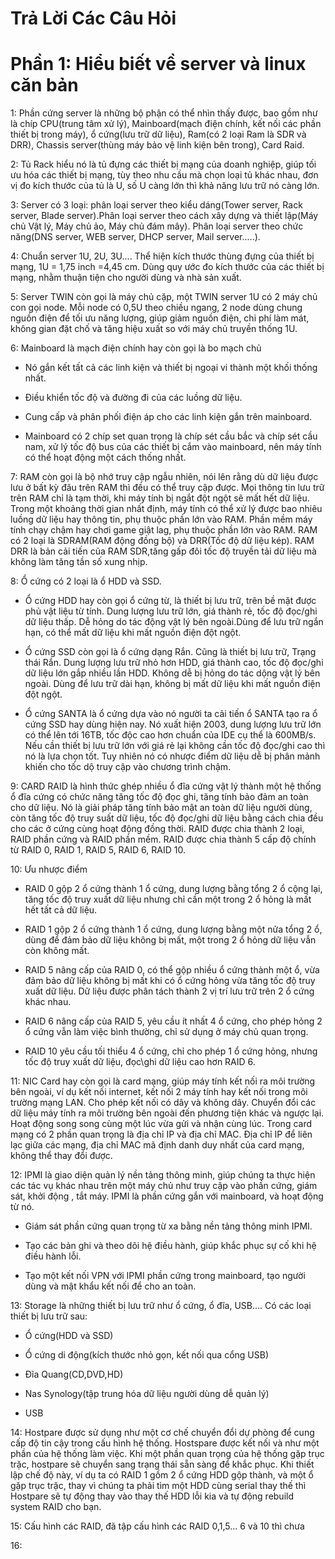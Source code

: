 # Trả Lời Các Câu Hỏi
# Phần 1: Hiểu biết về server và linux căn bản
1: Phần cứng server là những bộ phận có thể nhìn thấy được, bao gồm như là chíp CPU(trung tâm xử lý), Mainboard(mạch điện chính, kết nối các phần thiết bị trong máy), ổ cứng(lưu trữ dữ liệu), Ram(có 2 loại Ram là SDR và DRR), Chassis server(thùng máy bảo vệ linh kiện bên trong), Card Raid.

2: Tủ Rack hiểu nó là tủ đựng các thiết bị mạng của doanh nghiệp, giúp tối ưu hóa các thiết bị mạng, tùy theo nhu cầu mà chọn loại tủ khác nhau, đơn vị đo kích thước của tủ là U, số U càng lớn thì khả năng lưu trữ nó càng lớn.

3: Server có 3 loại: phân loại server theo kiểu dáng(Tower server, Rack server, Blade server).Phân loại server theo cách xây dựng và thiết lập(Máy chủ Vật lý, Máy chủ ảo, Máy chủ đám mây). Phân loại server theo chức năng(DNS server, WEB server, DHCP server, Mail server.....).

4: Chuẩn server 1U, 2U, 3U.... Thể hiện kích thước thùng đựng của thiết bị mạng, 1U = 1,75 inch =4,45 cm. Dùng quy ước đo kích thước của các thiết bị mạng, nhằm thuận tiện cho người dùng và nhà sản xuất.

5: Server TWIN còn gọi là máy chủ cặp, một TWIN server 1U có 2 máy chủ con gọi node. Mỗi node có 0,5U theo chiều ngang, 2 node dùng chung nguồn điện để tối ưu năng lượng, giúp giảm nguồn điện, chi phí làm mát, không gian đặt chố và tăng hiệu xuất so với máy chủ truyền thống 1U.

6: Mainboard là mạch điện chính hay còn gọi là bo mạch chủ

   + Nó gắn kết tất cả các linh kiện và thiết bị ngoại vi thành một khối thống nhất.

   + Điều khiển tốc độ và đường đi của các luồng dữ liệu.

   + Cung cấp và phân phối điện áp cho các linh kiện gắn trên mainboard.

   + Mainboard có 2 chíp set quan trọng là chíp sét cầu bắc và chíp sét cầu nam, xử lý tốc độ bus của các thiết bị cắm vào mainboard, nên máy tính có thể hoạt động một cách thống nhất.


7: RAM còn gọi là bộ nhớ truy cập ngẫu nhiên, nói lên rằng dù dữ liệu được lưu ở bất kỳ đâu trên RAM thì đều có thể truy cập được. Mọi thông tin lưu trữ trên RAM chỉ là tạm thời, khi máy tính bị ngắt đột ngột sẽ mất hết dữ liệu. Trong một khoảng thời gian nhất định, máy tính có thể xử lý được bao nhiêu luồng dữ liệu hay thông tin, phụ thuộc phần lớn vào RAM. Phần mềm máy tính chạy chậm hay chơi game giật lag, phụ thuộc phần lớn vào RAM. RAM có 2 loại là SDRAM(RAM động đồng bộ) và DRR(Tốc độ dữ liệu kép). RAM DRR là bản cải tiến của RAM SDR,tăng gấp đôi tốc độ truyền tải dữ liệu mà không làm tăng tần số xung nhịp.

8: Ổ cứng có 2 loại là ổ HDD và SSD.

+ Ổ cứng HDD hay còn gọi ổ cứng từ, là thiết bị lưu trữ, trên bề mặt được phủ vật liệu từ tính. Dung lượng lưu trữ lớn, giá thành rẻ, tốc độ đọc/ghi dữ liệu thấp. Dễ hỏng do tác động vật lý bên ngoài.Dùng để lưu trữ ngắn hạn, có thể mất dữ liệu khi mất nguồn điện đột ngột.

+ Ổ cứng SSD còn gọi là ổ cứng dạng Rắn. Cũng là thiết bị lưu trữ, Trạng thái Rắn. Dung lượng lưu trữ nhỏ hơn HDD, giá thành cao, tốc độ đọc/ghi dữ liệu lớn gắp nhiều lần HDD. Không dễ bị hỏng do tác dộng vật lý bên ngoài. Dùng để lưu trữ dài hạn, không bị mất dữ liệu khi mất nguồn điện đột ngột.

+ Ổ cứng SANTA là ổ cứng dựa vào nó người ta cải tiến ổ SANTA tạo ra ổ cứng SSD hay dùng hiện nay. Nó xuất hiện 2003, dung lượng lưu trữ lớn có thể lên tới 16TB, tốc độc cao hơn chuẩn của IDE cụ thể là 600MB/s. Nếu cần thiết bị lưu trữ lớn với giá rẻ lại không cần tốc độ đọc/ghi cao thì nó là lựa chọn tốt. Tuy nhiên nó có nhược điểm dữ liệu dễ bị phân mảnh khiến cho tốc dộ truy cập vào chương trình chậm.

9: CARD RAID là hình thức ghép nhiều ổ đĩa cứng vật lý thành một hệ thống ổ đĩa cứng có chức năng tăng tốc độ đọc ghi, tăng tính bảo đảm an toàn cho dữ liệu. Nó là giải pháp tăng tính bảo mật an toàn dữ liệu người dùng, còn tăng tốc độ truy suất dữ liệu, tốc độ đọc/ghi dữ liệu bằng cách chia đều cho các ở cứng cùng hoạt động đồng thời. RAID được chia thành 2 loại, RAID phần cứng và RAID phần mềm. RAID được chia thành 5 cấp độ chính từ RAID 0, RAID 1, RAID 5, RAID 6, RAID 10.

10: Ưu nhược điểm

 + RAID 0 gộp 2 ổ cứng thành 1 ổ cứng, dung lượng bằng tổng 2 ổ cộng lại, tăng tốc độ truy xuất dữ liệu nhưng chỉ cần một trong 2 ổ hỏng là mất hết tất cả dữ liệu.

 + RAID 1 gộp 2 ổ cứng thành 1 ổ cứng, dung lượng bằng một nửa tổng 2 ổ, dùng để đảm bảo dữ liệu không bị mất, một trong 2 ổ hỏng dữ liệu vẫn còn không mất.

 + RAID 5 nâng cấp của RAID 0, có thể gộp nhiều ổ cứng thành một ổ, vừa đảm bảo dữ liệu không bị mất khi có ổ cứng hỏng vừa tăng tốc độ truy xuất dữ liệu. Dữ liệu được phân tách  thành 2 vị trí lưu trữ trên 2 ổ cứng khác nhau.

 + RAID 6 nâng cấp của RAID 5, yêu cầu ít nhất 4 ổ cứng, cho phép hỏng 2 ổ cứng vẫn làm việc bình thường, chỉ sử dụng ở máy chủ quan trọng.

 + RAID 10 yêu cầu tối thiểu 4 ổ cứng, chỉ cho phép 1 ổ cứng hỏng, nhưng tốc độ truy xuất dữ liệu, đọc\ghi dữ liệu cao hơn RAID 6.

11: NIC Card hay còn gọi là card mạng, giúp máy tính kết nối ra môi trường bên ngoài, ví dụ kết nối internet, kết nối 2 máy tính hay kết nối trong môi trường mạng LAN. Cho phép kết nối có dây và không dây. Chuyển đổi các dữ liệu máy tính ra môi trường bên ngoài đến phương tiện khác và ngược lại. Hoạt động song song cùng một lúc vừa gửi và nhận cùng lúc. Trong card mạng có 2 phần quan trọng là địa chỉ IP và địa chỉ MAC. Địa chỉ IP để liên lạc giữa các mạng, địa chỉ MAC mã định danh duy nhất của card mạng, không thể thay đổi được.

12: IPMI là giao diện quản lý nền tảng thông minh, giúp chúng ta thực hiện các tác vụ khác nhau trên một máy chủ như truy cập vào phần cứng, giám sát, khởi động , tắt máy. IPMI là phần cứng gắn với mainboard, và hoạt động từ nó.

  + Giám sát phần cứng quan trọng từ xa bằng nền tảng thông minh IPMI.

  + Tạo các bản ghi và theo dõi hệ điều hành, giúp khắc phục sự cố khi hệ điều hành lỗi.

  + Tạo một kết nối VPN với IPMI phần cứng trong mainboard, tạo người dùng và mật khẩu kết nối để cho an toàn.

13: Storage là những thiết bị lưu trữ như ổ cứng, ổ đĩa, USB.... Có các loại thiết bị lưu trữ sau:

  + Ổ cứng(HDD và SSD)

  + Ổ cứng di động(kích thước nhỏ gọn, kết nối qua cổng USB)

  + Đĩa Quang(CD,DVD,HD)

  + Nas Synology(tập trung hóa dữ liệu người dùng dễ quản lý)

  + USB

14: Hostpare được sử dụng như một cơ chế chuyển đổi dự phòng để cung cấp độ tin cậy trong cấu hình hệ thống. Hostspare được kết nối và như một phần của hệ thống làm việc. Khi một phần quan trọng của hệ thống gặp trục trặc, hostpare sẽ chuyển sang trạng thái sẵn sàng để khắc phục. Khi thiết lập chế độ này, ví dụ ta có RAID 1 gồm 2 ổ cứng HDD gộp thành, và một ổ gặp trục trặc, thay vì chúng ta phải tìm một HDD cùng serial thay thế thì Hostpare sẽ tự động thay vào thay thế HDD lỗi kia và tự động rebuild system RAID cho bạn.

15: Cấu hình các RAID, đã tập cấu hình các RAID 0,1,5... 6 và 10 thì chưa

16: 
